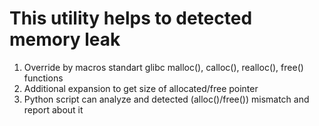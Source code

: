 # This utility helps to detected memory leak
1. Override by macros standart glibc malloc(), calloc(), realloc(), free() functions
2. Additional expansion to get size of allocated/free pointer
3. Python script can analyze and detected (alloc()/free()) mismatch and report about it
